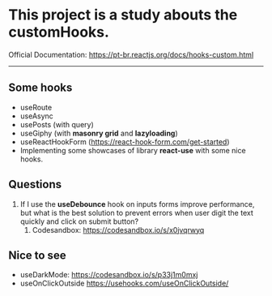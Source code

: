 # This project is a study abouts the customHooks.

Official Documentation: <https://pt-br.reactjs.org/docs/hooks-custom.html>

-----

## Some hooks

- useRoute
- useAsync
- usePosts (with query)
- useGiphy (with **masonry grid** and **lazyloading**)
- useReactHookForm (<https://react-hook-form.com/get-started>)
- Implementing some showcases of library **react-use** with some nice hooks.

## Questions

1. If I use the **useDebounce** hook on inputs forms improve performance, but what is the best solution to prevent errors when user digit the text quickly and click on submit button?
   1. Codesandbox: <https://codesandbox.io/s/x0jvqrwyq>

## Nice to see

- useDarkMode:
  <https://codesandbox.io/s/p33j1m0mxj>
- useOnClickOutside
  <https://usehooks.com/useOnClickOutside/>

